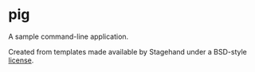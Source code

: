 # pig

A sample command-line application.

Created from templates made available by Stagehand under a BSD-style
[license](https://github.com/dart-lang/stagehand/blob/master/LICENSE).
